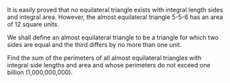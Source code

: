 It is easily proved that no equilateral triangle exists with integral length sides and integral area. 
However, the almost equilateral triangle 5-5-6 has an area of 12 square units.

We shall define an almost equilateral triangle to be a triangle 
for which two sides are equal and the third differs by no more than one unit.

Find the sum of the perimeters of all almost equilateral triangles with integral side lengths 
and area and whose perimeters do not exceed one billion (1,000,000,000).